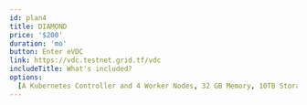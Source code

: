 ```yaml
---
id: plan4
title: DIAMOND
price: '$200'
duration: 'mo'
button: Enter eVDC
link: https://vdc.testnet.grid.tf/vdc
includeTitle: What's included?
options:
  [A Kubernetes Controller and 4 Worker Nodes, 32 GB Memory, 10TB Storage, A Network Gateway]
---
```

